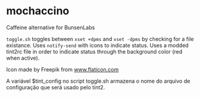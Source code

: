 # mochaccino
Caffeine alternative for BunsenLabs

`toggle.sh` toggles between `xset +dpms` and `xset -dpms` by checking for a file existance.
Uses `notify-send` with icons to indicate status.
Uses a modded tint2rc file in order to indicate status through the background color (red when active).

Icon made by Freepik from www.flaticon.com

A variável $tint_config no script toggle.sh armazena o nome do arquivo de configuração que será usado pelo tint2.
